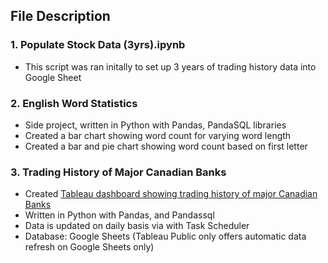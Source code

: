 ## File Description

### 1. Populate Stock Data (3yrs).ipynb
   - This script was ran initally to set up 3 years of trading history data into Google Sheet
   
### 2. English Word Statistics 
   - Side project, written in Python with Pandas, PandaSQL libraries
   - Created a bar chart showing word count for varying word length
   - Created a bar and pie chart showing word count based on first letter
 
### 3. Trading History of Major Canadian Banks
   - Created [Tableau dashboard showing trading history of major Canadian Banks](https://public.tableau.com/app/profile/jae.kang/viz/TrandingHistoryofMajorCanadianBanks/)
   - Written in Python with Pandas, and Pandassql 
   - Data is updated on daily basis via with Task Scheduler 
   - Database: Google Sheets (Tableau Public only offers automatic data refresh on Google Sheets only)


